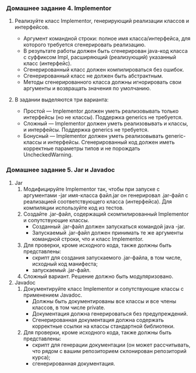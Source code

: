 ### Домашнее задание 4. Implementor

1. Реализуйте класс Implementor, генерирующий реализации классов и интерфейсов.
    - Аргумент командной строки: полное имя класса/интерфейса, для которого требуется сгенерировать реализацию.
    - В результате работы должен быть сгенерирован java-код класса с суффиксом Impl, расширяющий (реализующий) указанный класс (интерфейс).
    - Сгенерированный класс должен компилироваться без ошибок.
    - Сгенерированный класс не должен быть абстрактным.
    - Методы сгенерированного класса должны игнорировать свои аргументы и возвращать значения по умолчанию.
    
2. В задании выделяются три варианта:
    - Простой — Implementor должен уметь реализовывать только интерфейсы (но не классы). Поддержка generics не требуется.
    - Сложный — Implementor должен уметь реализовывать и классы, и интерфейсы. Поддержка generics не требуется.
    - Бонусный — Implementor должен уметь реализовывать generic-классы и интерфейсы. Сгенерированный код должен иметь корректные параметры типов и не порождать UncheckedWarning.

### Домашнее задание 5. Jar и Javadoc
1. Jar
   1. Модифицируйте Implementor так, чтобы при запуске с аргументами -jar имя-класса файл.jar он генерировал .jar-файл с реализацией соответствующего класса (интерфейса). Для компиляции используйте код из тестов.
   2. Создайте .jar-файл, содержащий скомпилированный Implementor и сопутствующие классы.
      - Созданный .jar-файл должен запускаться командой java -jar.
      - Запускаемый .jar-файл должен принимать те же аргументы командной строки, что и класс Implementor.
   3. Для проверки, кроме исходного кода, также должны быть представлены:
      - скрипт для создания запускаемого .jar-файла, в том числе, исходный код манифеста;
      - запускаемый .jar-файл.
   4. Сложный вариант. Решение должно быть модуляризовано.
2. Javadoc
   1. Документируйте класс Implementor и сопутствующие классы с применением Javadoc.
      - Должны быть документированы все классы и все члены классов, в том числе private.
      - Документация должна генерироваться без предупреждений.
      - Сгенерированная документация должна содержать корректные ссылки на классы стандартной библиотеки.
   2. Для проверки, кроме исходного кода, также должны быть представлены:
      - скрипт для генерации документации (он может рассчитывать, что рядом с вашим репозиторием склонирован репозиторий курса);
      - сгенерированная документация.

